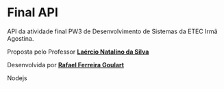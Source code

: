 # **Final API**
API da atividade final PW3 de Desenvolvimento de Sistemas da ETEC Irmã Agostina.

Proposta pelo Professor **[Laércio Natalino da Silva](https://github.com/lndsilva "Laércio's Github Page")**

Desenvolvida por **[Rafael Ferreira Goulart](https://github.com/RafaelEtec "Rafael's Github Page")**

Nodejs